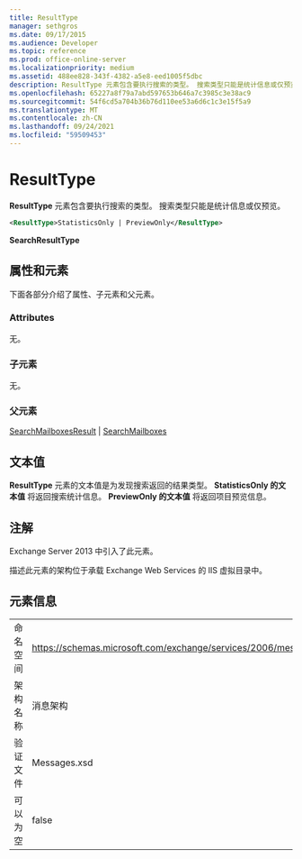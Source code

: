 ```yaml
---
title: ResultType
manager: sethgros
ms.date: 09/17/2015
ms.audience: Developer
ms.topic: reference
ms.prod: office-online-server
ms.localizationpriority: medium
ms.assetid: 488ee828-343f-4382-a5e8-eed1005f5dbc
description: ResultType 元素包含要执行搜索的类型。 搜索类型只能是统计信息或仅预览。
ms.openlocfilehash: 65227a8f79a7abd597653b646a7c3985c3e38ac9
ms.sourcegitcommit: 54f6cd5a704b36b76d110ee53a6d6c1c3e15f5a9
ms.translationtype: MT
ms.contentlocale: zh-CN
ms.lasthandoff: 09/24/2021
ms.locfileid: "59509453"
---
```

# <a name="resulttype"></a>ResultType

**ResultType** 元素包含要执行搜索的类型。 搜索类型只能是统计信息或仅预览。 
  
```XML
<ResultType>StatisticsOnly | PreviewOnly</ResultType>
```

 **SearchResultType**
## <a name="attributes-and-elements"></a>属性和元素

下面各部分介绍了属性、子元素和父元素。
  
### <a name="attributes"></a>Attributes

无。
  
### <a name="child-elements"></a>子元素

无。
  
### <a name="parent-elements"></a>父元素

[SearchMailboxesResult](searchmailboxesresult.md)  | [SearchMailboxes](searchmailboxes.md)
  
## <a name="text-value"></a>文本值

**ResultType** 元素的文本值是为发现搜索返回的结果类型。 **StatisticsOnly 的文本值** 将返回搜索统计信息。 **PreviewOnly 的文本值** 将返回项目预览信息。 
  
## <a name="remarks"></a>注解

Exchange Server 2013 中引入了此元素。
  
描述此元素的架构位于承载 Exchange Web Services 的 IIS 虚拟目录中。
  
## <a name="element-information"></a>元素信息

|||
|:-----|:-----|
|命名空间  <br/> |https://schemas.microsoft.com/exchange/services/2006/messages  <br/> |
|架构名称  <br/> |消息架构  <br/> |
|验证文件  <br/> |Messages.xsd  <br/> |
|可以为空  <br/> |false  <br/> |
   

